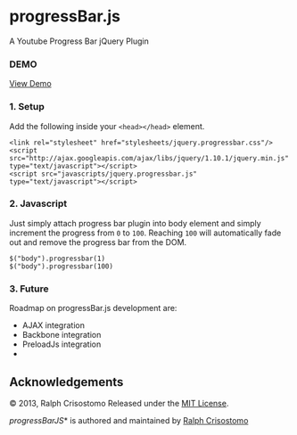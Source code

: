 # progressBar.js


A Youtube Progress Bar jQuery Plugin

### DEMO
[View Demo](http://demo.ralphcrisostomo.net/progressBarJS/)

### 1. Setup

Add the following inside your `<head></head>` element.

    <link rel="stylesheet" href="stylesheets/jquery.progressbar.css"/>
    <script src="http://ajax.googleapis.com/ajax/libs/jquery/1.10.1/jquery.min.js" type="text/javascript"></script>
    <script src="javascripts/jquery.progressbar.js" type="text/javascript"></script>

### 2. Javascript

Just simply attach progress bar plugin into body element and simply increment the progress from `0` to `100`. 
Reaching `100` will automatically fade out and remove the progress bar from the DOM.	 

	$("body").progressbar(1)
	$("body").progressbar(100)
	
### 3. Future

Roadmap on progressBar.js development are:

- AJAX integration
- Backbone integration
- PreloadJs integration
- 

Acknowledgements
----------------

© 2013, Ralph Crisostomo Released under the [MIT License](License.md).

*progressBarJS** is authored and maintained by [Ralph Crisostomo][rrec]

[rrec]: http://ralphcrisostomo.net
